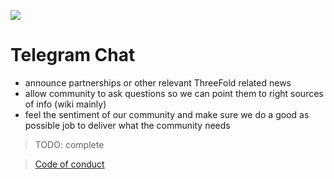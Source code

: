 ![](img/note_team.jpg)

# Telegram Chat

- announce partnerships or other relevant ThreeFold related news
- allow community to ask questions so we can point them to right sources of info (wiki mainly)
- feel the sentiment of our community and make sure we do a good as possible job to deliver what the community needs

> TODO: complete

> [Code of conduct](code_conduct)